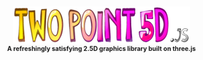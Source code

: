 <p align="center">
  <img width="400" height="84" src="twopoint5d-logo.png">
	<br>
  <b>A refreshingly satisfying 2.5D graphics library built on three.js</b>
</p>
